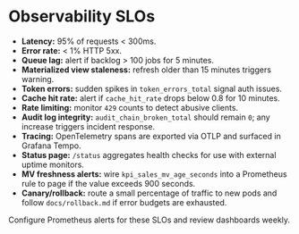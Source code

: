 # Observability SLOs

- **Latency:** 95% of requests < 300ms.
- **Error rate:** < 1% HTTP 5xx.
- **Queue lag:** alert if backlog > 100 jobs for 5 minutes.
- **Materialized view staleness:** refresh older than 15 minutes triggers warning.
- **Token errors:** sudden spikes in `token_errors_total` signal auth issues.
- **Cache hit rate:** alert if `cache_hit_rate` drops below 0.8 for 10 minutes.
- **Rate limiting:** monitor `429` counts to detect abusive clients.
- **Audit log integrity:** `audit_chain_broken_total` should remain `0`; any increase triggers incident response.
- **Tracing:** OpenTelemetry spans are exported via OTLP and surfaced in Grafana Tempo.
- **Status page:** `/status` aggregates health checks for use with external uptime monitors.
- **MV freshness alerts:** wire `kpi_sales_mv_age_seconds` into a Prometheus rule to page if the value exceeds 900 seconds.
- **Canary/rollback:** route a small percentage of traffic to new pods and follow `docs/rollback.md` if error budgets are exhausted.

Configure Prometheus alerts for these SLOs and review dashboards weekly.
